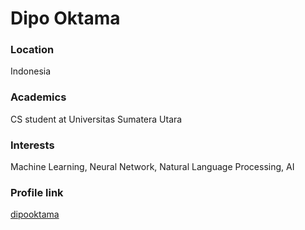 # Dipo Oktama

### Location
 Indonesia

### Academics
 CS student at Universitas Sumatera Utara

### Interests
 Machine Learning, Neural Network, Natural Language Processing, AI

### Profile link
 [dipooktama](https://github.com/dipooktama)